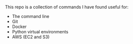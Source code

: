 This repo is a collection of commands I have found useful for:
- The command line
- Git
- Docker
- Python virtual environments
- AWS (EC2 and S3)
